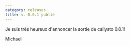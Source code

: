```yaml
---
category: releases
title: v. 0.0.1 publié
---
```

Je suis très heureux d'annoncer la sortie de callysto 0.0.1!

<p><i class="fas fa-heart"></i> Michael</p>